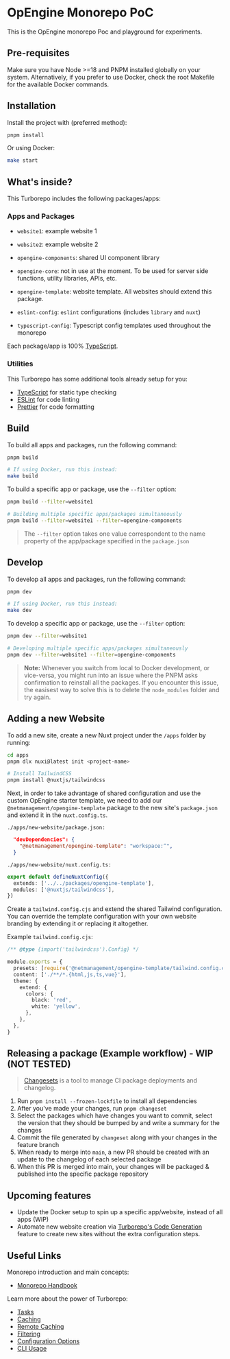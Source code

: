 # OpEngine Monorepo PoC

This is the OpEngine monorepo Poc and playground for experiments.

## Pre-requisites

Make sure you have Node >=18 and PNPM installed globally on your system.
Alternatively, if you prefer to use Docker, check the root Makefile for the available Docker commands.

## Installation

Install the project with (preferred method):

```sh
pnpm install
```

Or using Docker:

```sh
make start
```

## What's inside?

This Turborepo includes the following packages/apps:

### Apps and Packages

- `website1`: example website 1
- `website2`: example website 2

- `opengine-components`: shared UI component library
- `opengine-core`: not in use at the moment. To be used for server side functions, utility libraries, APIs, etc.
- `opengine-template`: website template. All websites should extend this package.
- `eslint-config`: `eslint` configurations (includes `library` and `nuxt`)
- `typescript-config`: Typescript config templates used throughout the monorepo

Each package/app is 100% [TypeScript](https://www.typescriptlang.org/).

### Utilities

This Turborepo has some additional tools already setup for you:

- [TypeScript](https://www.typescriptlang.org/) for static type checking
- [ESLint](https://eslint.org/) for code linting
- [Prettier](https://prettier.io) for code formatting

## Build

To build all apps and packages, run the following command:

```sh
pnpm build

# If using Docker, run this instead:
make build
```

To build a specific app or package, use the `--filter` option:

```sh
pnpm build --filter=website1

# Building multiple specific apps/packages simultaneously
pnpm build --filter=website1 --filter=opengine-components
```

> The `--filter` option takes one value correspondent to the name property of the app/package specified in the `package.json`

## Develop

To develop all apps and packages, run the following command:

```sh
pnpm dev

# If using Docker, run this instead:
make dev
```

To develop a specific app or package, use the `--filter` option:

```sh
pnpm dev --filter=website1

# Developing multiple specific apps/packages simultaneously
pnpm dev --filter=website1 --filter=opengine-components
```

> **Note:** Whenever you switch from local to Docker development, or vice-versa, you might run into an issue where the PNPM asks confirmation to reinstall all the packages.
> If you encounter this issue, the easisest way to solve this is to delete the `node_modules` folder and try again.

## Adding a new Website

To add a new site, create a new Nuxt project under the `/apps` folder by running:

```sh
cd apps
pnpm dlx nuxi@latest init <project-name>

# Install TailwindCSS
pnpm install @nuxtjs/tailwindcss
```

Next, in order to take advantage of shared configuration and use the custom OpEngine starter template, we need to add our `@netmanagement/opengine-template` package to the new site's `package.json` and extend it in the `nuxt.config.ts`.

`./apps/new-website/package.json:`

```json
  "devDependencies": {
    "@netmanagement/opengine-template": "workspace:^",
  }
```

`./apps/new-website/nuxt.config.ts:`

```ts
export default defineNuxtConfig({
  extends: ['../../packages/opengine-template'],
  modules: ['@nuxtjs/tailwindcss'],
})
```

Create a `tailwind.config.cjs` and extend the shared Tailwind configuration. You can override the template configuration with your own website branding by extending it or replacing it altogether.

Example `tailwind.config.cjs`:

```ts
/** @type {import('tailwindcss').Config} */

module.exports = {
  presets: [require('@netmanagement/opengine-template/tailwind.config.cjs')],
  content: ['./**/*.{html,js,ts,vue}'],
  theme: {
    extend: {
      colors: {
        black: 'red',
        white: 'yellow',
      },
    },
  },
}
```

## Releasing a package (Example workflow) - WIP (NOT TESTED)

> [Changesets](https://github.com/changesets/changesets) is a tool to manage CI package deployments and changelog.

1. Run `pnpm install --frozen-lockfile` to install all dependencies
2. After you've made your changes, run `pnpm changeset`
3. Select the packages which have changes you want to commit, select the version that they should be bumped by and write a summary for the changes
4. Commit the file generated by `changeset` along with your changes in the feature branch
5. When ready to merge into `main`, a new PR should be created with an update to the changelog of each selected package
6. When this PR is merged into main, your changes will be packaged & published into the specific package repository

## Upcoming features

- Update the Docker setup to spin up a specific app/website, instead of all apps (WIP)
- Automate new website creation via [Turborepo's Code Generation](https://turbo.build/repo/docs/core-concepts/monorepos/code-generation) feature to create new sites without the extra configuration steps.

## Useful Links

Monorepo introduction and main concepts:

- [Monorepo Handbook](https://turbo.build/repo/docs/handbook)

Learn more about the power of Turborepo:

- [Tasks](https://turbo.build/repo/docs/core-concepts/monorepos/running-tasks)
- [Caching](https://turbo.build/repo/docs/core-concepts/caching)
- [Remote Caching](https://turbo.build/repo/docs/core-concepts/remote-caching)
- [Filtering](https://turbo.build/repo/docs/core-concepts/monorepos/filtering)
- [Configuration Options](https://turbo.build/repo/docs/reference/configuration)
- [CLI Usage](https://turbo.build/repo/docs/reference/command-line-reference)
